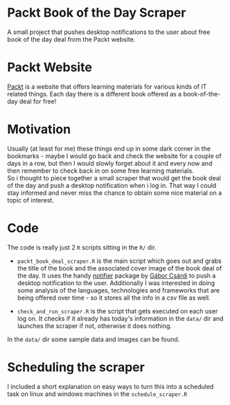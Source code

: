 # Packt Book of the Day Scraper

A small project that pushes desktop notifications to the user about free book of the day deal from the Packt website.  

# Packt Website

[Packt](https://www.packtpub.com/) is a website that offers learning materials for various kinds of IT related things. Each day there is a different book offered as a book-of-the-day deal for free!  

# Motivation  

Usually (at least for me) these things end up in some dark corner in the bookmarks - maybe I would go back and check the website for a couple of days in a row, but then I would slowly forget about it and every now and then remember to check back in on some free learning materials.  
So i thought to piece together a small scraper that would get the book deal of the day and push a desktop notification when i log in. That way I could stay informed and never miss the chance to obtain some nice material on a topic of interest.  

# Code

The code is really just 2 `R` scripts sitting in the `R/` dir.  

 - `packt_book_deal_scraper.R` is the main script which goes out and grabs the title of the book and the associated cover image of the book deal of the day. It uses the handy [notifier](https://github.com/gaborcsardi/notifier) package by [Gábor Csárdi](https://github.com/gaborcsardi) to push a desktop notification to the user. Additionally I was interested in doing some analysis of the languages, technologies and frameworks that are being offered over time - so it stores all the info in a csv file as well.  
 
 - `check_and_run_scraper.R` is the script that gets executed on each user log on. It checks if it already has today's information in the `data/` dir and launches the scraper if not, otherwise it does nothing.  

In the `data/` dir some sample data and images can be found.


# Scheduling the scraper

I included a short explanation on easy ways to turn this into a scheduled task on linux and windows machines in the `schedule_scraper.R`
